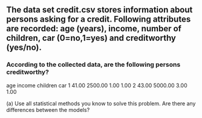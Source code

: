 ## The data set credit.csv stores information about persons asking for a credit. Following attributes are recorded: age (years), income, number of children, car (0=no,1=yes) and creditworthy (yes/no).

### According to the collected data, are the following persons creditworthy?

age income children car
1 41.00 2500.00 1.00 1.00 
2 43.00 5000.00 3.00 1.00

(a) Use all statistical methods you know to solve this problem.  Are there any differences between the models?
